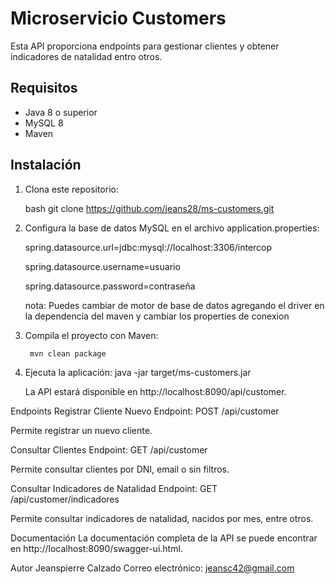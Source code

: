
# Microservicio Customers

Esta API proporciona endpoints para gestionar clientes y obtener indicadores de natalidad entro otros.

## Requisitos

- Java 8 o superior
- MySQL 8
- Maven

## Instalación

1. Clona este repositorio:

      bash
      git clone https://github.com/jeans28/ms-customers.git

2. Configura la base de datos MySQL en el archivo application.properties:

      spring.datasource.url=jdbc:mysql://localhost:3306/intercop
      
      spring.datasource.username=usuario
      
      spring.datasource.password=contraseña
      
      nota: Puedes cambiar de motor de base de datos agregando el driver en la dependencia del maven y cambiar los properties de conexion
  
3. Compila el proyecto con Maven:
   
        mvn clean package
  
4. Ejecuta la aplicación:
      java -jar target/ms-customers.jar
    
      La API estará disponible en http://localhost:8090/api/customer.

Endpoints
Registrar Cliente Nuevo
Endpoint: POST /api/customer

Permite registrar un nuevo cliente.

Consultar Clientes
Endpoint: GET /api/customer

Permite consultar clientes por DNI, email o sin filtros.

Consultar Indicadores de Natalidad
Endpoint: GET /api/customer/indicadores

Permite consultar indicadores de natalidad, nacidos por mes, entre otros.

Documentación
La documentación completa de la API se puede encontrar en http://localhost:8090/swagger-ui.html.

Autor
Jeanspierre Calzado
Correo electrónico: jeansc42@gmail.com

